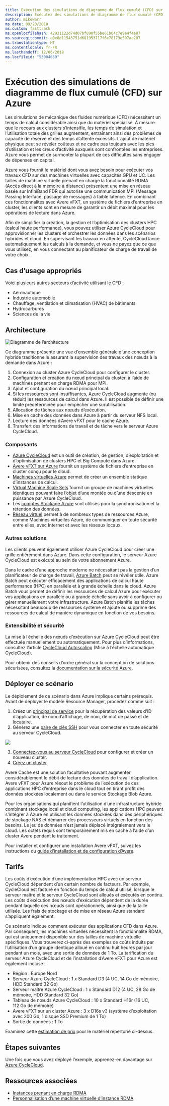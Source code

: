 ```yaml
---
title: Exécution des simulations de diagramme de flux cumulé (CFD) sur Azure
description: Exécutez des simulations de diagramme de flux cumulé (CFD) sur Azure.
author: mikewarr
ms.date: 09/20/2018
ms.custom: fasttrack
ms.openlocfilehash: 42921122d74d07bf890f55be61b04c7e9a4f4e87
ms.sourcegitcommit: a0e8d11543751d681953717f6e78173e597ae207
ms.translationtype: HT
ms.contentlocale: fr-FR
ms.lasthandoff: 12/06/2018
ms.locfileid: "53004659"
---
```

# <a name="running-computational-fluid-dynamics-cfd-simulations-on-azure"></a>Exécution des simulations de diagramme de flux cumulé (CFD) sur Azure

Les simulations de mécanique des fluides numérique (CFD) nécessitent un temps de calcul considérable ainsi que du matériel spécialisé. À mesure que le recours aux clusters s’intensifie, les temps de simulation et l’utilisation totale des grilles augmentent, entraînant ainsi des problèmes de capacité de réserve et des temps d’attente excessifs. L’ajout de matériel physique peut se révéler coûteux et ne cadre pas toujours avec les pics d’utilisation et les creux d’activité auxquels sont confrontées les entreprises. Azure vous permet de surmonter la plupart de ces difficultés sans engager de dépenses en capital.

Azure vous fournit le matériel dont vous avez besoin pour exécuter vos travaux CFD sur des machines virtuelles avec capacités GPU et UC. Les tailles de machine virtuelle prenant en charge la fonctionnalité RDMA (Accès direct à la mémoire à distance) présentent une mise en réseau basée sur InfiniBand FDR qui autorise une communication MPI (Message Passing Interface, passage de messages) à faible latence. En combinant ces fonctionnalités avec Avere vFXT, un système de fichiers d’entreprise en cluster, les clients sont en mesure de garantir un débit maximal pour les opérations de lecture dans Azure.

Afin de simplifier la création, la gestion et l’optimisation des clusters HPC (calcul haute performance), vous pouvez utiliser Azure CycleCloud pour approvisionner les clusters et orchestrer les données dans les scénarios hybrides et cloud. En supervisant les travaux en attente, CycleCloud lance automatiquement les calculs à la demande, et vous ne payez que ce que vous utilisez, en vous connectant au planificateur de charge de travail de votre choix.

## <a name="relevant-use-cases"></a>Cas d’usage appropriés

Voici plusieurs autres secteurs d’activité utilisant le CFD :

* Aéronautique
* Industrie automobile
* Chauffage, ventilation et climatisation (HVAC) de bâtiments
* Hydrocarbures
* Sciences de la vie

## <a name="architecture"></a>Architecture

![Diagramme de l’architecture][architecture]

Ce diagramme présente une vue d’ensemble générale d’une conception hybride traditionnelle assurant la supervision des travaux des nœuds à la demande dans Azure :

1. Connexion au cluster Azure CycleCloud pour configurer le cluster.
2. Configuration et création du nœud principal du cluster, à l’aide de machines prenant en charge RDMA pour MPI.
3. Ajout et configuration du nœud principal local.
4. Si les ressources sont insuffisantes, Azure CycleCloud augmente (ou réduit) les ressources de calcul dans Azure. Il est possible de définir une limite prédéterminée pour empêcher une surutilisation.
5. Allocation de tâches aux nœuds d’exécution.
6. Mise en cache des données dans Azure à partir du serveur NFS local.
7. Lecture des données d’Avere vFXT pour le cache Azure.
8. Transfert des informations de travail et de tâche vers le serveur Azure CycleCloud.

### <a name="components"></a>Composants

* [Azure CycleCloud][cyclecloud] est un outil de création, de gestion, d’exploitation et d’optimisation de clusters HPC et Big Compute dans Azure.
* [Avere vFXT sur Azure][avere] fournit un système de fichiers d’entreprise en cluster conçu pour le cloud.
* [Machines virtuelles Azure][vms] permet de créer un ensemble statique d’instances de calcul.
* [Virtual Machine Scale Sets][vmss] fournit un groupe de machines virtuelles identiques pouvant faire l’objet d’une montée ou d’une descente en puissance par Azure CycleCloud.
* Les [comptes Stockage Azure](/azure/storage/common/storage-introduction) sont utilisés pour la synchronisation et la rétention des données.
* [Réseau virtuel](/azure/virtual-network/virtual-networks-overview) permet à de nombreux types de ressources Azure, comme Machines virtuelles Azure, de communiquer en toute sécurité entre elles, avec Internet et avec les réseaux locaux.

### <a name="alternatives"></a>Autres solutions

Les clients peuvent également utiliser Azure CycleCloud pour créer une grille entièrement dans Azure. Dans cette configuration, le serveur Azure CycleCloud est exécuté au sein de votre abonnement Azure.

Dans le cadre d’une approche moderne ne nécessitant pas la gestion d’un planificateur de charge de travail, [Azure Batch][batch] peut se révéler utile. Azure Batch peut exécuter efficacement des applications de calcul haute performance (HPC) en parallèle et à grande échelle dans le cloud. Azure Batch vous permet de définir les ressources de calcul Azure pour exécuter vos applications en parallèle ou à grande échelle sans avoir à configurer ou gérer manuellement votre infrastructure. Azure Batch planifie les tâches nécessitant beaucoup de ressources système et ajoute ou supprime des ressources de calcul de manière dynamique en fonction de vos besoins.

### <a name="scalability-and-security"></a>Extensibilité et sécurité

La mise à l’échelle des nœuds d’exécution sur Azure CycleCloud peut être effectuée manuellement ou automatiquement. Pour plus d’informations, consultez l’article [CycleCloud Autoscaling][cycle-scale] (Mise à l’échelle automatique CycleCloud).

Pour obtenir des conseils d’ordre général sur la conception de solutions sécurisées, consultez la [documentation sur la sécurité Azure][security].

## <a name="deploy-this-scenario"></a>Déployer ce scénario

Le déploiement de ce scénario dans Azure implique certains prérequis. Avant de déployer le modèle Resource Manager, procédez comme suit :
1. Créez un [principal de service][cycle-svcprin] pour la récupération des valeurs d’ID d’application, de nom d’affichage, de nom, de mot de passe et de locataire.
2. Générez une [paire de clés SSH][cycle-ssh] pour vous connecter en toute sécurité au serveur CycleCloud.

<a href="https://portal.azure.com/#create/Microsoft.Template/uri/https%3A%2F%2Fraw.githubusercontent.com%2FCycleCloudCommunity%2Fcyclecloud_arm%2Fmaster%2Fazuredeploy.json" target="_blank">
    <img src="https://azuredeploy.net/deploybutton.png"/>
</a>

3. [Connectez-vous au serveur CycleCloud][cycle-login] pour configurer et créer un nouveau cluster.
4. [Créez un cluster][cycle-create].

Avere Cache est une solution facultative pouvant augmenter considérablement le débit de lecture des données de travail d’application. Avere vFXT pour Azure résout le problème de l’exécution de ces applications HPC d’entreprise dans le cloud tout en tirant profit des données stockées localement ou dans le service Stockage Blob Azure.

Pour les organisations qui planifient l’utilisation d’une infrastructure hybride combinant stockage local et cloud computing, les applications HPC peuvent s’intégrer à Azure en utilisant les données stockées dans des périphériques de stockage NAS et démarrer des processeurs virtuels en fonction des besoins. Le jeu de données n’est jamais déplacé intégralement vers le cloud. Les octets requis sont temporairement mis en cache à l’aide d’un cluster Avere pendant le traitement.

Pour installer et configurer une installation Avere vFXT, suivez les instructions du [guide d’installation et de configuration d’Avere][avere].

## <a name="pricing"></a>Tarifs

Les coûts d’exécution d’une implémentation HPC avec un serveur CycleCloud dépendent d’un certain nombre de facteurs. Par exemple, CycleCloud est facturé en fonction du temps de calcul utilisé, lorsque le serveur maître et le serveur CycleCloud sont alloués et exécutés en continu. Les coûts d’exécution des nœuds d’exécution dépendent de la durée pendant laquelle ces nœuds sont opérationnels, ainsi que de la taille utilisée. Les frais de stockage et de mise en réseau Azure standard s’appliquent également.

Ce scénario indique comment exécuter des applications CFD dans Azure. Par conséquent, les machines virtuelles nécessitent la fonctionnalité RDMA, qui est uniquement disponible sur des tailles de machine virtuelle spécifiques. Vous trouverez ci-après des exemples de coûts induits par l’utilisation d’un groupe identique alloué en continu huit heures par jour pendant un mois, avec une sortie de données de 1 To. La tarification du serveur Azure CycleCloud et de l’installation d’Avere vFXT pour Azure est également incluse :

* Région : Europe Nord
* Serveur Azure CycleCloud : 1 x Standard D3 (4 UC, 14 Go de mémoire, HDD Standard 32 Go)
* Serveur maître Azure CycleCloud : 1 x Standard D12 (4 UC, 28 Go de mémoire, HDD Standard 32 Go)
* Tableau de nœuds Azure CycleCloud : 10 x Standard H16r (16 UC, 112 Go de mémoire)
* Avere vFXT sur un cluster Azure : 3 x D16s v3 (système d’exploitation avec 200 Go, 1 disque SSD Premium de 1 To)
* Sortie de données : 1 To

Examinez cette [estimation de prix][pricing] pour le matériel répertorié ci-dessus.

## <a name="next-steps"></a>Étapes suivantes

Une fois que vous avez déployé l’exemple, apprenez-en davantage sur [Azure CycleCloud][cyclecloud].

## <a name="related-resources"></a>Ressources associées

* [Instances prenant en charge RDMA][rdma]
* [Personnalisation d’une machine virtuelle d’instance RDMA][rdma-custom]

<!-- links -->
[architecture]: ./media/architecture-hpc-cfd.png
[calculator]: https://azure.com/e/
[availability]: /azure/architecture/checklist/availability
[resource-groups]: /azure/azure-resource-manager/resource-group-overview
[resiliency]: /azure/architecture/resiliency/
[security]: /azure/security/
[scalability]: /azure/architecture/checklist/scalability
[vmss]: /azure/virtual-machine-scale-sets/overview
[cyclecloud]: /azure/cyclecloud/
[rdma]: /azure/virtual-machines/windows/sizes-hpc#rdma-capable-instances
[gpu]: /azure/virtual-machines/windows/sizes-gpu
[hpcsizes]: /azure/virtual-machines/windows/sizes-hpc
[vms]: /azure/virtual-machines/
[low-pri]: /azure/virtual-machine-scale-sets/virtual-machine-scale-sets-use-low-priority
[batch]: /azure/batch/
[avere]: https://github.com/Azure/Avere/blob/master/README.md
[cycle-prereq]: /azure/cyclecloud/quickstart-install-cyclecloud#prerequisites
[cycle-svcprin]: /azure/cyclecloud/quickstart-install-cyclecloud#service-principal
[cycle-ssh]: /azure/cyclecloud/quickstart-install-cyclecloud#ssh-keypair
[cycle-login]: /azure/cyclecloud/quickstart-install-cyclecloud#log-into-the-cyclecloud-application-server
[cycle-create]: /azure/cyclecloud/quickstart-create-and-run-cluster
[rdma]: /azure/virtual-machines/windows/sizes-hpc#rdma-capable-instances
[rdma-custom]: /azure/virtual-machines/linux/classic/rdma-cluster#customize-the-vm
[pricing]: https://azure.com/e/53030a04a2ab47a289156e2377a4247a
[cycle-scale]: /azure/cyclecloud/autoscale

